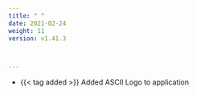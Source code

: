 ```yaml
---
title: " "
date: 2021-02-24
weight: 11
version: v1.41.3



---
```


- {{< tag added >}} Added ASCII Logo to application

